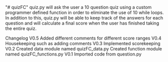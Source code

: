"# quizFC" 
quiz.py will ask the user a 10 question quiz using a custom programmer defined function in order to eliminate the use of 10 while loops. In addition to this, quiz.py will be able to keep track of the answers for each question and will calculate a final score when the user has finished taking the entire quiz.

Changelog
V0.5
Added different comments for different score ranges
V0.4
Housekeeping such as adding comments
V0.3
Implemented scorekeeping
V0.2
Created data module named quizFC_data.py
Created function module named quizFC_functions.py
V0.1
Imported code from question.py